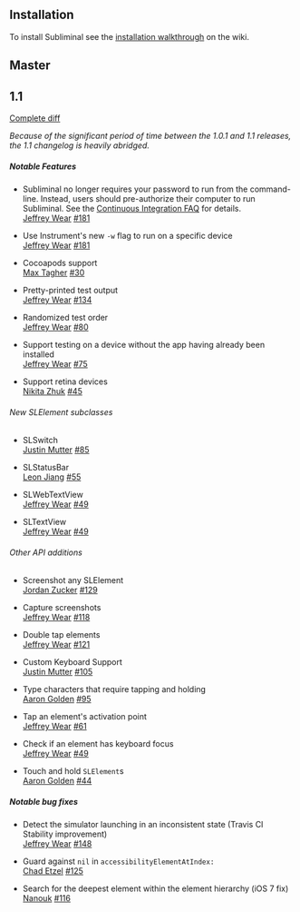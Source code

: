 ## Installation

To install Subliminal see the [installation walkthrough](https://github.com/inkling/Subliminal/wiki#installing-subliminal) on the wiki.

## Master

## 1.1

[Complete diff](https://github.com/inkling/Subliminal/compare/1.0.1...master)

_Because of the significant period of time between the 1.0.1 and 1.1 releases, the 1.1 changelog is heavily abridged._

##### Notable Features

* Subliminal no longer requires your password to run from the command-line. Instead, users should pre-authorize their computer to run Subliminal. See the [Continuous Integration FAQ](https://github.com/inkling/Subliminal/wiki/Continuous-Integration#faq) for details.  
  [Jeffrey Wear](https://github.com/wearhere) [#181](https://github.com/inkling/Subliminal/pull/181)

* Use Instrument's new `-w` flag to run on a specific device  
  [Jeffrey Wear](https://github.com/wearhere) [#181](https://github.com/inkling/Subliminal/pull/181)

* Cocoapods support  
  [Max Tagher](https://github.com/MaxGabriel) [#30](https://github.com/inkling/Subliminal/pull/30)
    
* Pretty-printed test output  
  [Jeffrey Wear](https://github.com/wearhere) [#134](https://github.com/inkling/Subliminal/pull/134)
    
* Randomized test order  
  [Jeffrey Wear](https://github.com/wearhere) [#80](https://github.com/inkling/Subliminal/pull/80)

* Support testing on a device without the app having already been installed  
  [Jeffrey Wear](https://github.com/wearhere) [#75](https://github.com/inkling/Subliminal/pull/75)

* Support retina devices  
  [Nikita Zhuk](https://github.com/nzhuk) [#45](https://github.com/inkling/Subliminal/pull/45)

###### New SLElement subclasses

* SLSwitch  
  [Justin Mutter](https://github.com/j-mutter) [#85](https://github.com/inkling/Subliminal/pull/85)

* SLStatusBar  
  [Leon Jiang](https://github.com/leoninkling) [#55](https://github.com/inkling/Subliminal/pull/55)

* SLWebTextView  
  [Jeffrey Wear](https://github.com/wearhere) [#49](https://github.com/inkling/Subliminal/pull/49)

* SLTextView  
  [Jeffrey Wear](https://github.com/wearhere) [#49](https://github.com/inkling/Subliminal/pull/49)
    
###### Other API additions 

* Screenshot any SLElement  
  [Jordan Zucker](https://github.com/jzucker2) [#129](https://github.com/inkling/Subliminal/pull/129)

* Capture screenshots  
  [Jeffrey Wear](https://github.com/wearhere) [#118](https://github.com/inkling/Subliminal/pull/118)

* Double tap elements  
  [Jeffrey Wear](https://github.com/wearhere) [#121](https://github.com/inkling/Subliminal/pull/121)
    
* Custom Keyboard Support  
  [Justin Mutter](https://github.com/j-mutter) [#105](https://github.com/inkling/Subliminal/pull/105)
    
* Type characters that require tapping and holding  
  [Aaron Golden](https://github.com/aegolden) [#95](https://github.com/inkling/Subliminal/pull/95)
    
* Tap an element's activation point  
  [Jeffrey Wear](https://github.com/wearhere) [#61](https://github.com/inkling/Subliminal/pull/61)
    
* Check if an element has keyboard focus  
  [Jeffrey Wear](https://github.com/wearhere) [#49](https://github.com/inkling/Subliminal/pull/49)
    
* Touch and hold `SLElement`s  
  [Aaron Golden](https://github.com/aegolden) [#44](https://github.com/inkling/Subliminal/pull/44)
  


##### Notable bug fixes

* Detect the simulator launching in an inconsistent state (Travis CI Stability improvement)  
  [Jeffrey Wear](https://github.com/wearhere) [#148](https://github.com/inkling/Subliminal/pull/148)
    
* Guard against `nil` in `accessibilityElementAtIndex:`  
  [Chad Etzel](https://github.com/jazzychad) [#125](https://github.com/inkling/Subliminal/pull/125)

* Search for the deepest element within the element hierarchy (iOS 7 fix)  
  [Nanouk](https://github.com/j2bbayle) [#116](https://github.com/inkling/Subliminal/pull/116)


